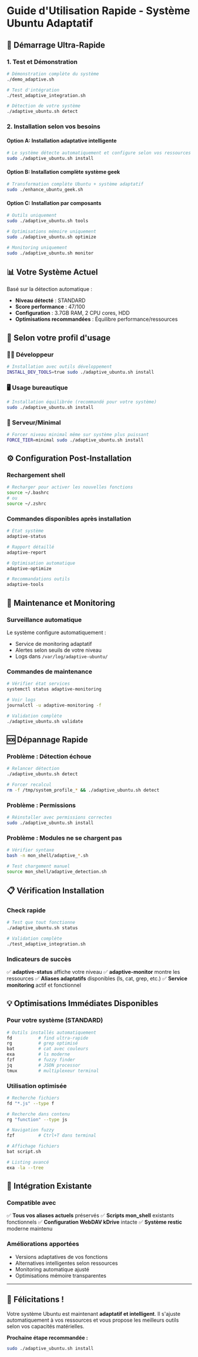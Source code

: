 # Guide d'Utilisation Rapide - Système Ubuntu Adaptatif

## 🚀 Démarrage Ultra-Rapide

### 1. Test et Démonstration
```bash
# Démonstration complète du système
./demo_adaptive.sh

# Test d'intégration
./test_adaptive_integration.sh

# Détection de votre système
./adaptive_ubuntu.sh detect
```

### 2. Installation selon vos besoins

#### Option A: Installation adaptative intelligente
```bash
# Le système détecte automatiquement et configure selon vos ressources
sudo ./adaptive_ubuntu.sh install
```

#### Option B: Installation complète système geek
```bash
# Transformation complète Ubuntu + système adaptatif
sudo ./enhance_ubuntu_geek.sh
```

#### Option C: Installation par composants
```bash
# Outils uniquement
sudo ./adaptive_ubuntu.sh tools

# Optimisations mémoire uniquement
sudo ./adaptive_ubuntu.sh optimize

# Monitoring uniquement
sudo ./adaptive_ubuntu.sh monitor
```

## 📊 Votre Système Actuel

Basé sur la détection automatique :
- **Niveau détecté** : STANDARD
- **Score performance** : 47/100
- **Configuration** : 3.7GB RAM, 2 CPU cores, HDD
- **Optimisations recommandées** : Équilibre performance/ressources

## 🎯 Selon votre profil d'usage

### 👨‍💻 Développeur
```bash
# Installation avec outils développement
INSTALL_DEV_TOOLS=true sudo ./adaptive_ubuntu.sh install
```

### 🖥️ Usage bureautique
```bash
# Installation équilibrée (recommandé pour votre système)
sudo ./adaptive_ubuntu.sh install
```

### 🔧 Serveur/Minimal
```bash
# Forcer niveau minimal même sur système plus puissant
FORCE_TIER=minimal sudo ./adaptive_ubuntu.sh install
```

## ⚙️ Configuration Post-Installation

### Rechargement shell
```bash
# Recharger pour activer les nouvelles fonctions
source ~/.bashrc
# ou
source ~/.zshrc
```

### Commandes disponibles après installation
```bash
# État système
adaptive-status

# Rapport détaillé
adaptive-report

# Optimisation automatique
adaptive-optimize

# Recommandations outils
adaptive-tools
```

## 🔧 Maintenance et Monitoring

### Surveillance automatique
Le système configure automatiquement :
- Service de monitoring adaptatif
- Alertes selon seuils de votre niveau
- Logs dans `/var/log/adaptive-ubuntu/`

### Commandes de maintenance
```bash
# Vérifier état services
systemctl status adaptive-monitoring

# Voir logs
journalctl -u adaptive-monitoring -f

# Validation complète
./adaptive_ubuntu.sh validate
```

## 🆘 Dépannage Rapide

### Problème : Détection échoue
```bash
# Relancer détection
./adaptive_ubuntu.sh detect

# Forcer recalcul
rm -f /tmp/system_profile_* && ./adaptive_ubuntu.sh detect
```

### Problème : Permissions
```bash
# Réinstaller avec permissions correctes
sudo ./adaptive_ubuntu.sh install
```

### Problème : Modules ne se chargent pas
```bash
# Vérifier syntaxe
bash -n mon_shell/adaptive_*.sh

# Test chargement manuel
source mon_shell/adaptive_detection.sh
```

## 📋 Vérification Installation

### Check rapide
```bash
# Test que tout fonctionne
./adaptive_ubuntu.sh status

# Validation complète
./test_adaptive_integration.sh
```

### Indicateurs de succès
✅ **adaptive-status** affiche votre niveau
✅ **adaptive-monitor** montre les ressources
✅ **Aliases adaptatifs** disponibles (ls, cat, grep, etc.)
✅ **Service monitoring** actif et fonctionnel

## 💡 Optimisations Immédiates Disponibles

### Pour votre système (STANDARD)
```bash
# Outils installés automatiquement
fd          # find ultra-rapide
rg          # grep optimisé
bat         # cat avec couleurs
exa         # ls moderne
fzf         # fuzzy finder
jq          # JSON processor
tmux        # multiplexeur terminal
```

### Utilisation optimisée
```bash
# Recherche fichiers
fd "*.js" --type f

# Recherche dans contenu
rg "function" --type js

# Navigation fuzzy
fzf         # Ctrl+T dans terminal

# Affichage fichiers
bat script.sh

# Listing avancé
exa -la --tree
```

## 🔗 Intégration Existante

### Compatible avec
✅ **Tous vos aliases actuels** préservés
✅ **Scripts mon_shell** existants fonctionnels
✅ **Configuration WebDAV kDrive** intacte
✅ **Système restic** moderne maintenu

### Améliorations apportées
- Versions adaptatives de vos fonctions
- Alternatives intelligentes selon ressources
- Monitoring automatique ajusté
- Optimisations mémoire transparentes

---

## 🎉 Félicitations !

Votre système Ubuntu est maintenant **adaptatif et intelligent**. Il s'ajuste automatiquement à vos ressources et vous propose les meilleurs outils selon vos capacités matérielles.

**Prochaine étape recommandée :**
```bash
sudo ./adaptive_ubuntu.sh install
```